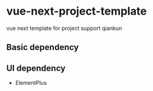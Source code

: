 # vue-next-project-template

vue next template for project support qiankun


## Basic dependency

## UI dependency
- ElementPlus